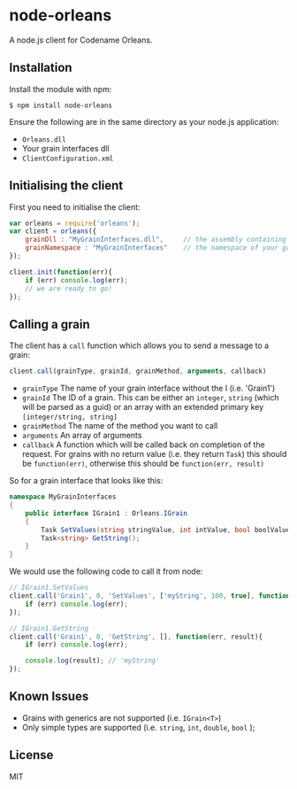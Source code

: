 # node-orleans

A node.js client for Codename Orleans.

## Installation

Install the module with npm:

```
$ npm install node-orleans
```

Ensure the following are in the same directory as your node.js application:

* `Orleans.dll`
* Your grain interfaces dll
* `ClientConfiguration.xml`

## Initialising the client

First you need to initialise the client:

```js
var orleans = require('orleans');
var client = orleans({
	grainDll : "MyGrainInterfaces.dll", 	// the assembly containing your grain interfaces
	grainNamespace : "MyGrainInterfaces"	// the namespace of your grain interfaces
});

client.init(function(err){
	if (err) console.log(err);
	// we are ready to go!
});
```

## Calling a grain

The client has a `call` function which allows you to send a message to a grain:

```js
client.call(grainType, grainId, grainMethod, arguments, callback)
```
* `grainType` The name of your grain interface without the I (i.e. 'Grain1')
* `grainId` The ID of a grain. This can be either an `integer`, `string` (which will be parsed as a guid)  or an array with an extended primary key `[integer/string, string]`
* `grainMethod` The name of the method you want to call
* `arguments` An array of arguments
* `callback` A function which will be called back on completion of the request. For grains with no return value (i.e. they return `Task`) this should be `function(err)`, otherwise this should be `function(err, result)`


So for a grain interface that looks like this:

```cs
namespace MyGrainInterfaces
{
    public interface IGrain1 : Orleans.IGrain
    {
        Task SetValues(string stringValue, int intValue, bool boolValue);
        Task<string> GetString();
    }
}
```

We would use the following code to call it from node:

```js
// IGrain1.SetValues
client.call('Grain1', 0, 'SetValues', ['myString', 100, true], function(err){
	if (err) console.log(err);
});

// IGrain1.GetString
client.call('Grain1', 0, 'GetString', [], function(err, result){
	if (err) console.log(err);

	console.log(result); // 'myString'
});

```

## Known Issues

* Grains with generics are not supported (i.e. `IGrain<T>`)
* Only simple types are supported (i.e. `string`, `int`, `double`, `bool` );

## License 

MIT